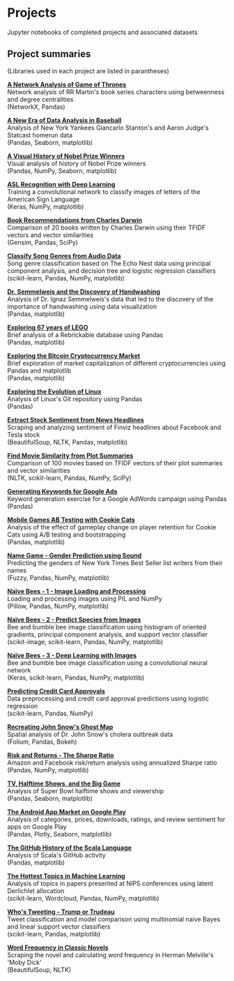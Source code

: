 # Projects
Jupyter notebooks of completed projects and associated datasets

## Project summaries
(Libraries used in each project are listed in parantheses)

[**A Network Analysis of Game of Thrones**](https://github.com/Stas-Medvedev/Projects/blob/main/A%20Network%20Analysis%20of%20Game%20of%20Thrones/notebook.ipynb)  
Network analysis of RR Martin's book series characters using betweenness and degree centralities  
(NetworkX, Pandas)

[**A New Era of Data Analysis in Baseball**](https://github.com/Stas-Medvedev/Projects/blob/main/A%20New%20Era%20of%20Data%20Analysis%20in%20Baseball/notebook.ipynb)  
Analysis of New York Yankees Giancarlo Stanton's and Aaron Judge's Statcast homerun data  
(Pandas, Seaborn, matplotlib)

[**A Visual History of Nobel Prize Winners**](https://github.com/Stas-Medvedev/Projects/blob/main/A%20Visual%20History%20of%20Nobel%20Prize%20Winners/notebook.ipynb)  
Visual analysis of history of Nobel Prize winners  
(Pandas, NumPy, Seaborn, matplotlib)

[**ASL Recognition with Deep Learning**](https://github.com/Stas-Medvedev/Projects/blob/main/ASL%20Recognition%20with%20Deep%20Learning/notebook.ipynb)  
Training a convolutional network to classify images of letters of the American Sign Language  
(Keras, NumPy, matplotlib)

[**Book Recommendations from Charles Darwin**](https://github.com/Stas-Medvedev/Projects/blob/main/Book%20Recommendations%20from%20Charles%20Darwin/notebook.ipynb)  
Comparison of 20 books written by Charles Darwin using their TFIDF vectors and vector similarities  
(Gensim, Pandas, SciPy)

[**Classify Song Genres from Audio Data**](https://github.com/Stas-Medvedev/Projects/blob/main/Classify%20Song%20Genres%20from%20Audio%20Data/notebook.ipynb)  
Song genre classification based on The Echo Nest data using principal component analysis, and decision tree and logistic regression classifiers  
(scikit-learn, Pandas, NumPy, matplotlib)

[**Dr. Semmelweis and the Discovery of Handwashing**](https://github.com/Stas-Medvedev/Projects/blob/main/Dr.%20Semmelweis%20and%20the%20Discovery%20of%20Handwashing/notebook.ipynb)  
Analysis of Dr. Ignaz Semmelweis's data that led to the discovery of the importance of handwashing using data visualization  
(Pandas, matplotlib)

[**Exploring 67 years of LEGO**](https://github.com/Stas-Medvedev/Projects/blob/main/Exploring%2067%20years%20of%20LEGO/notebook.ipynb)  
Brief analysis of a Rebrickable database using Pandas   
(Pandas, matplotlib)

[**Exploring the Bitcoin Cryptocurrency Market**](https://github.com/Stas-Medvedev/Projects/blob/main/Exploring%20the%20Bitcoin%20Cryptocurrency%20Market/notebook.ipynb)  
Brief exploration of market capitalization of different cryptocurrencies using Pandas and matplotlib  
(Pandas, matplotlib)

[**Exploring the Evolution of Linux**](https://github.com/Stas-Medvedev/Projects/blob/main/Exploring%20the%20Evolution%20of%20Linux/notebook.ipynb)  
Analysis of Linux's Git repository using Pandas  
(Pandas)

[**Extract Stock Sentiment from News Headlines**](https://github.com/Stas-Medvedev/Projects/blob/main/Extract%20Stock%20Sentiment%20from%20News%20Headlines/notebook.ipynb)  
Scraping and analyzing sentiment of Finviz headlines about Facebook and Tesla stock  
(BeautifulSoup, NLTK, Pandas, matplotlib)

[**Find Movie Similarity from Plot Summaries**](https://github.com/Stas-Medvedev/Projects/blob/main/Find%20Movie%20Similarity%20from%20Plot%20Summaries/notebook.ipynb)  
Comparison of 100 movies based on TFIDF vectors of their plot summaries and vector similarities  
(NLTK, scikit-learn, Pandas, NumPy, SciPy)

[**Generating Keywords for Google Ads**](https://github.com/Stas-Medvedev/Projects/blob/main/Generating%20Keywords%20for%20Google%20Ads/notebook.ipynb)  
Keyword generation exercise for a Google AdWords campaign using Pandas  
(Pandas)

[**Mobile Games AB Testing with Cookie Cats**](https://github.com/Stas-Medvedev/Projects/blob/main/Mobile%20Games%20AB%20Testing%20with%20Cookie%20Cats/notebook.ipynb)  
Analysis of the effect of gameplay change on player retention for Cookie Cats using A/B testing and bootstrapping  
(Pandas, matplotlib)

[**Name Game - Gender Prediction using Sound**](https://github.com/Stas-Medvedev/Projects/blob/main/Name%20Game_%20Gender%20Prediction%20using%20Sound/notebook.ipynb)  
Predicting the genders of New York Times Best Seller list writers from their names  
(Fuzzy, Pandas, NumPy, matplotlib)

[**Naïve Bees - 1 - Image Loading and Processing**](https://github.com/Stas-Medvedev/Projects/blob/main/Na%C3%AFve%20Bees%20-%201%20-%20Image%20Loading%20and%20Processing/notebook.ipynb)  
Loading and processing images using PIL and NumPy  
(Pillow, Pandas, NumPy, matplotlib)

[**Naïve Bees - 2 - Predict Species from Images**](https://github.com/Stas-Medvedev/Projects/blob/main/Na%C3%AFve%20Bees%20-%202%20-%20Predict%20Species%20from%20Images/notebook.ipynb)  
Bee and bumble bee image classification using histogram of oriented gradients, principal component analysis, and support vector classifier  
(scikit-image, scikit-learn, Pandas, NumPy, matplotlib)

[**Naïve Bees - 3 - Deep Learning with Images**](https://github.com/Stas-Medvedev/Projects/blob/main/Na%C3%AFve%20Bees%20-%203%20-%20Deep%20Learning%20with%20Images/notebook.ipynb)  
Bee and bumble bee image classification using a convolutional neural network  
(Keras, scikit-learn, Pandas, NumPy, matplotlib)

[**Predicting Credit Card Approvals**](https://github.com/Stas-Medvedev/Projects/blob/main/Predicting%20Credit%20Card%20Approvals/notebook.ipynb)  
Data preprocessing and credit card approval predictions using logistic regression  
(scikit-learn, Pandas, NumPy)

[**Recreating John Snow's Ghost Map**](https://github.com/Stas-Medvedev/Projects/blob/main/Recreating%20John%20Snow's%20Ghost%20Map/notebook.ipynb)  
Spatial analysis of Dr. John Snow's cholera outbreak data  
(Folium, Pandas, Bokeh)

[**Risk and Returns - The Sharpe Ratio**](https://github.com/Stas-Medvedev/Projects/blob/main/Risk%20and%20Returns_%20The%20Sharpe%20Ratio/notebook.ipynb)  
Amazon and Facebook risk/return analysis using annualized Sharpe ratio  
(Pandas, NumPy, matplotlib)

[**TV, Halftime Shows, and the Big Game**](https://github.com/Stas-Medvedev/Projects/blob/main/TV%2C%20Halftime%20Shows%2C%20and%20the%20Big%20Game/notebook.ipynb)  
Analysis of Super Bowl halftime shows and viewership  
(Pandas, Seaborn, matplotlib)

[**The Android App Market on Google Play**](https://github.com/Stas-Medvedev/Projects/blob/main/The%20Android%20App%20Market%20on%20Google%20Play/notebook.ipynb)  
Analysis of categories, prices, downloads, ratings, and review sentiment for apps on Google Play  
(Pandas, Plotly, Seaborn, matplotlib)

[**The GitHub History of the Scala Language**](https://github.com/Stas-Medvedev/Projects/blob/main/The%20GitHub%20History%20of%20the%20Scala%20Language/notebook.ipynb)  
Analysis of Scala's GitHub activity  
(Pandas, matplotlib)

[**The Hottest Topics in Machine Learning**](https://github.com/Stas-Medvedev/Projects/blob/main/The%20Hottest%20Topics%20in%20Machine%20Learning/notebook.ipynb)  
Analysis of topics in papers presented at NIPS conferences using latent Derlichlet allocation  
(scikit-learn, Wordcloud, Pandas, NumPy, matplotlib)

[**Who's Tweeting - Trump or Trudeau**](https://github.com/Stas-Medvedev/Projects/blob/main/Who's%20Tweeting%20-%20Trump%20or%20Trudeau/notebook.ipynb)  
Tweet classification and model comparison using multinomial naive Bayes and linear support vector classifiers  
(scikit-learn, Pandas, matplotlib)

[**Word Frequency in Classic Novels**](https://github.com/Stas-Medvedev/Projects/blob/main/Word%20Frequency%20in%20Classic%20Novels/notebook.ipynb)  
Scraping the novel and calculating word frequency in Herman Melville's 'Moby Dick'  
(BeautifulSoup, NLTK)
